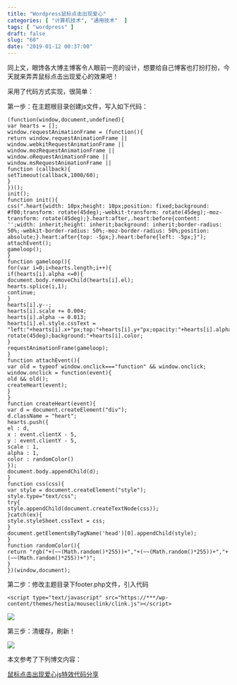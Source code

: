 ```yaml
---
title: "Wordpress鼠标点击出现爱心"
categories: [ "计算机技术", "通用技术"  ]
tags: [ "wordpress" ]
draft: false
slug: "60"
date: "2019-01-12 00:37:00"
---
```




同上文，眼馋各大博主博客令人眼前一亮的设计，想要给自己博客也打扮打扮，今天就来弄弄鼠标点击出现爱心的效果吧！

采用了代码方式实现，很简单：

第一步：在主题根目录创建js文件，写入如下代码：

    (function(window,document,undefined){
    var hearts = [];
    window.requestAnimationFrame = (function(){
    return window.requestAnimationFrame ||
    window.webkitRequestAnimationFrame ||
    window.mozRequestAnimationFrame ||
    window.oRequestAnimationFrame ||
    window.msRequestAnimationFrame ||
    function (callback){
    setTimeout(callback,1000/60);
    }
    })();
    init();
    function init(){
    css(".heart{width: 10px;height: 10px;position: fixed;background: #f00;transform: rotate(45deg);-webkit-transform: rotate(45deg);-moz-transform: rotate(45deg);}.heart:after,.heart:before{content: '';width: inherit;height: inherit;background: inherit;border-radius: 50%;-webkit-border-radius: 50%;-moz-border-radius: 50%;position: absolute;}.heart:after{top: -5px;}.heart:before{left: -5px;}");
    attachEvent();
    gameloop();
    }
    function gameloop(){
    for(var i=0;i<hearts.length;i++){
    if(hearts[i].alpha <=0){
    document.body.removeChild(hearts[i].el);
    hearts.splice(i,1);
    continue;
    }
    hearts[i].y--;
    hearts[i].scale += 0.004;
    hearts[i].alpha -= 0.013;
    hearts[i].el.style.cssText = "left:"+hearts[i].x+"px;top:"+hearts[i].y+"px;opacity:"+hearts[i].alpha+";transform:scale("+hearts[i].scale+","+hearts[i].scale+") rotate(45deg);background:"+hearts[i].color;
    }
    requestAnimationFrame(gameloop);
    }
    function attachEvent(){
    var old = typeof window.onclick==="function" && window.onclick;
    window.onclick = function(event){
    old && old();
    createHeart(event);
    }
    }
    function createHeart(event){
    var d = document.createElement("div");
    d.className = "heart";
    hearts.push({
    el : d,
    x : event.clientX - 5,
    y : event.clientY - 5,
    scale : 1,
    alpha : 1,
    color : randomColor()
    });
    document.body.appendChild(d);
    }
    function css(css){
    var style = document.createElement("style");
    style.type="text/css";
    try{
    style.appendChild(document.createTextNode(css));
    }catch(ex){
    style.styleSheet.cssText = css;
    }
    document.getElementsByTagName('head')[0].appendChild(style);
    }
    function randomColor(){
    return "rgb("+(~~(Math.random()*255))+","+(~~(Math.random()*255))+","+(~~(Math.random()*255))+")";
    }
    })(window,document);

第二步：修改主题目录下footer.php文件，引入代码

    <script type="text/javascript" src="https://***/wp-content/themes/hestia/mouseclink/clink.js"></script>

![](https://blog.songtianlun.cn/wp-content/uploads/2019/01/image-5.png)

第三步：清缓存，刷新！

![](https://blog.songtianlun.cn/wp-content/uploads/2019/01/image-6.png)

  

本文参考了下列博文内容：

[鼠标点击出现爱心js特效代码分享](https://www.kuacg.com/21517.html)